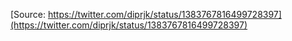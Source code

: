 [Source: https://twitter.com/diprjk/status/1383767816499728397](https://twitter.com/diprjk/status/1383767816499728397)
